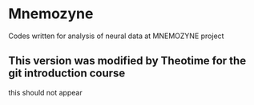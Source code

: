 # Mnemozyne

Codes written for analysis of neural data at MNEMOZYNE project

## This version was modified by Theotime for the git introduction course

this should not appear
